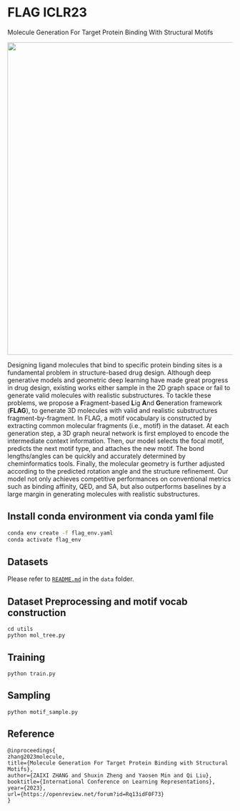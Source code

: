 # FLAG ICLR23
Molecule Generation For Target Protein Binding With Structural Motifs
<div align=center><img src="https://github.com/zaixizhang/FLAG/blob/main/flag.png" width="700"/></div>

Designing ligand molecules that bind to specific protein binding sites is a fundamental problem in structure-based drug design. Although deep generative models and geometric deep learning have made great progress in drug design, existing works either sample in the 2D graph space or fail to generate valid molecules with realistic substructures. To tackle these problems, we propose a **F**ragment-based **L**ig **A**nd **G**eneration framework (**FLAG**), to generate 3D molecules with valid and realistic substructures fragment-by-fragment. In FLAG, a motif vocabulary is constructed by extracting common molecular fragments (i.e., motif) in the dataset. At each generation step, a 3D graph neural network is first employed to encode the intermediate context information. Then, our model selects the focal motif, predicts the next motif type, and attaches the new motif. The bond lengths/angles can be quickly and accurately determined by cheminformatics tools. Finally, 
the molecular geometry is further adjusted according to the predicted rotation angle and the structure refinement.
Our model not only achieves competitive performances on conventional metrics such as binding affinity, QED, and SA, but also outperforms baselines by a
large margin in generating molecules with realistic substructures.

## Install conda environment via conda yaml file
```bash
conda env create -f flag_env.yaml
conda activate flag_env
```

## Datasets
Please refer to [`README.md`](./data/README.md) in the `data` folder.

## Dataset Preprocessing and motif vocab construction

```
cd utils
python mol_tree.py
```

## Training

```
python train.py
```

## Sampling
```
python motif_sample.py
```

## Reference
```
@inproceedings{
zhang2023molecule,
title={Molecule Generation For Target Protein Binding with Structural Motifs},
author={ZAIXI ZHANG and Shuxin Zheng and Yaosen Min and Qi Liu},
booktitle={International Conference on Learning Representations},
year={2023},
url={https://openreview.net/forum?id=Rq13idF0F73}
}
```


